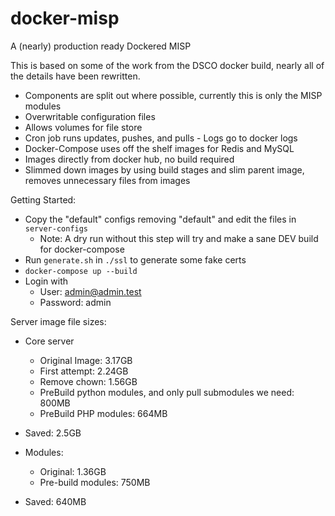 # docker-misp
A (nearly) production ready Dockered MISP

This is based on some of the work from the DSCO docker build, nearly all of the details have been rewritten. 

- Components are split out where possible, currently this is only the MISP modules
- Overwritable configuration files
- Allows volumes for file store
- Cron job runs updates, pushes, and pulls - Logs go to docker logs
- Docker-Compose uses off the shelf images for Redis and MySQL
- Images directly from docker hub, no build required
- Slimmed down images by using build stages and slim parent image, removes unnecessary files from images


Getting Started:
- Copy the "default" configs removing "default" and edit the files in `server-configs`
    - Note: A dry run without this step will try and make a sane DEV build for docker-compose
- Run `generate.sh` in `./ssl` to generate some fake certs
- `docker-compose up --build`
- Login with 
    - User: admin@admin.test
    - Password: admin

Server image file sizes:
- Core server
    - Original Image: 3.17GB
    - First attempt: 2.24GB
    - Remove chown: 1.56GB
    - PreBuild python modules, and only pull submodules we need: 800MB
    - PreBuild PHP modules: 664MB
- Saved: 2.5GB

- Modules:
    - Original: 1.36GB
    - Pre-build modules: 750MB
- Saved: 640MB
